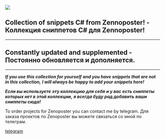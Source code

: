 ![](https://i.imgur.com/XV3ZnLK.png)
## Collection of snippets C# from Zennoposter! - Коллекция сниппетов C# для Zennoposter!
-----------------------------------

## Constantly updated and supplemented - Постоянно обновляется и дополняется.
-----------------------------------
 

***If you use this collection for yourself***
***and you have snippets that are not in this collection,***
***I will always be happy to add your snippets here!***

***Если вы используете эту коллекцию для себя***
***и у вас есть сниппеты которых нет в этой коллекции,***
***я всегда буду рад добавить ваши сниппеты сюда!***

To order projects for Zenoposter you can contact me by telegram.
Для заказа проектов по Zenoposter вы можете связаться со мной по телеграм.

[telegram](https://t.me/AzaniR)

